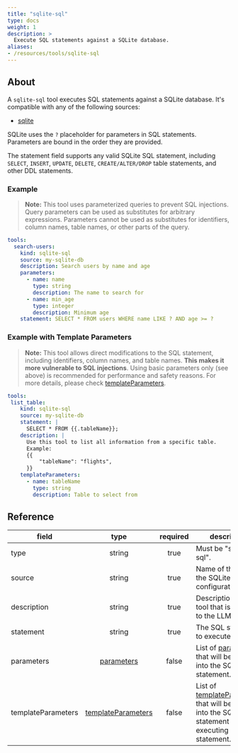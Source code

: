 ```yaml
---
title: "sqlite-sql"
type: docs
weight: 1
description: >
  Execute SQL statements against a SQLite database.
aliases:
- /resources/tools/sqlite-sql
---
```


## About

A `sqlite-sql` tool executes SQL statements against a SQLite database.
It's compatible with any of the following sources:

- [sqlite](../../sources/sqlite.md)

SQLite uses the `?` placeholder for parameters in SQL statements. Parameters are
bound in the order they are provided.

The statement field supports any valid SQLite SQL statement, including `SELECT`,
`INSERT`, `UPDATE`, `DELETE`, `CREATE/ALTER/DROP` table statements, and other
DDL statements.

### Example

> **Note:** This tool uses parameterized queries to prevent SQL injections.
> Query parameters can be used as substitutes for arbitrary expressions.
> Parameters cannot be used as substitutes for identifiers, column names, table
> names, or other parts of the query.

```yaml
tools:
  search-users:
    kind: sqlite-sql
    source: my-sqlite-db
    description: Search users by name and age
    parameters:
      - name: name
        type: string
        description: The name to search for
      - name: min_age
        type: integer
        description: Minimum age
    statement: SELECT * FROM users WHERE name LIKE ? AND age >= ?
```

### Example with Template Parameters

> **Note:** This tool allows direct modifications to the SQL statement,
> including identifiers, column names, and table names. **This makes it more
> vulnerable to SQL injections**. Using basic parameters only (see above) is
> recommended for performance and safety reasons. For more details, please check
> [templateParameters](..#template-parameters).

```yaml
tools:
 list_table:
    kind: sqlite-sql
    source: my-sqlite-db
    statement: |
      SELECT * FROM {{.tableName}};
    description: |
      Use this tool to list all information from a specific table.
      Example:
      {{
          "tableName": "flights",
      }}
    templateParameters:
      - name: tableName
        type: string
        description: Table to select from
```

## Reference

| **field**          |                  **type**                        | **required** | **description**                                                                                                                            |
|--------------------|:------------------------------------------------:|:------------:|--------------------------------------------------------------------------------------------------------------------------------------------|
| type               |                   string                         |     true     | Must be "sqlite-sql".                                                                                                                      |
| source             |                   string                         |     true     | Name of the source the SQLite source configuration.                                                                                        |
| description        |                   string                         |     true     | Description of the tool that is passed to the LLM.                                                                                         |
| statement          |                   string                         |     true     | The SQL statement to execute.                                                                                                              |
| parameters         | [parameters](../#specifying-parameters)       |    false     | List of [parameters](../#specifying-parameters) that will be inserted into the SQL statement.                                           |
| templateParameters | [templateParameters](..#template-parameters) |    false     | List of [templateParameters](..#template-parameters) that will be inserted into the SQL statement before executing prepared statement. |
